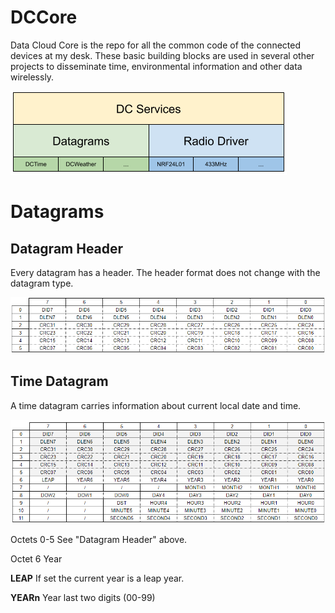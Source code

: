 # DCCore

Data Cloud Core is the repo for all the common code of the connected devices at my desk. These basic building blocks are used in several other projects to disseminate time, environmental information and other data wirelessly.

![Stack](docs/stack.png)

# Datagrams

## Datagram Header

Every datagram has a header. The header format does not change with the datagram type.

![Stack](docs/DatagramHeader.png)

## Time Datagram

A time datagram carries information about current local date and time.

![Stack](docs/TimeDatagram.png)

Octets 0-5 See "Datagram Header" above.

Octet 6 Year

**LEAP** If set the current year is a leap year.

**YEARn** Year last two digits (00-99)



